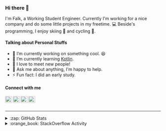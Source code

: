 ### Hi there 👋

I'm Falk, a Working Student Engineer. Currently I'm working for a nice company and do some little projects in my freetime. :computer: Beside's programming, I enjoy skiing :ski: and cycling :bicyclist:.

#### Talking about Personal Stuffs

- 🔭 I’m currently working on something cool. :laughing:
- 🌱 I’m currently learning [Kotlin][kotlin].
- 👯 I love to meet new people!
- 💬 Ask me about anything, I'm happy to help.
- ⚡ Fun fact: I did an early study.

#### Connect with me

[<img align="left" alt="LinkedIn" width="22px" src="https://cdn.jsdelivr.net/npm/simple-icons@v3/icons/linkedin.svg" />][linkedin]
[<img align="left" alt="GitHub" width="22px" src="https://cdn.jsdelivr.net/npm/simple-icons@v3/icons/github.svg" />][github]
[<img align="left" alt="GitLab" width="22px" src="https://cdn.jsdelivr.net/npm/simple-icons@v3/icons/gitlab.svg" />][gitlab]
[<img align="left" alt="Stack Overflow" width="22px" src="https://cdn.jsdelivr.net/npm/simple-icons@v3/icons/stackoverflow.svg" />][stackoverflow]

<br />
<br />

---

<details>
  <summary>:zap: GitHub Stats</summary>
  
  [![Flaxel's github stats](https://github-readme-stats.vercel.app/api?username=flaxel&include_all_commits=true)][github]
</details>

<details>
  <summary>:orange_book: StackOverflow Activity</summary>
  
  <!-- STACKOVERFLOW:START -->
- [Answer by flaxel for Conditional environment variable with interpolation in jenkins declarative pipeline](https://stackoverflow.com/questions/63662012/conditional-environment-variable-with-interpolation-in-jenkins-declarative-pipel/63662329#63662329)
- [Answer by flaxel for How to serialise an object as a string in Serilog?](https://stackoverflow.com/questions/63379034/how-to-serialise-an-object-as-a-string-in-serilog/63659800#63659800)
- [Answer by flaxel for Python discord bot closes/crashes immediately after opening](https://stackoverflow.com/questions/63649803/python-discord-bot-closes-crashes-immediately-after-opening/63651309#63651309)
- [Answer by flaxel for Last 3 non zero digits from factorial](https://stackoverflow.com/questions/63635716/last-3-non-zero-digits-from-factorial/63635807#63635807)
- [Answer by flaxel for Sum of all XOR operations is maximum](https://stackoverflow.com/questions/63608458/sum-of-all-xor-operations-is-maximum/63622433#63622433)
<!-- STACKOVERFLOW:END -->
</details>

[stackoverflow]: https://stackoverflow.com/users/10951752/flaxel
[gitlab]: https://gitlab.com/flaxel
[github]: https://github.com/flaxel
[linkedin]: https://www.linkedin.com/in/falk-p-b457211a0/
[kotlin]: https://kotlinlang.org/
